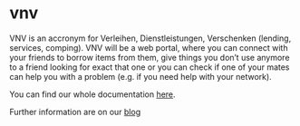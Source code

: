 # vnv

VNV is an accronym for Verleihen, Dienstleistungen, Verschenken (lending,  services, comping).
VNV will be a web portal, where you can connect with your friends to borrow items from them, give things you don’t use anymore to a friend looking for exact that one or you can check if one of your mates can help you with a problem (e.g. if you need help with your network).

You can find our whole documentation [here](https://github.com/WMerk/vnvDoc).

Further information are on our [blog](https://vnvproject.wordpress.com/)